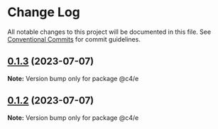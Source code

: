 # Change Log

All notable changes to this project will be documented in this file.
See [Conventional Commits](https://conventionalcommits.org) for commit guidelines.

## [0.1.3](https://github.com/bolasblack/js-metarepo/compare/@c4/e@0.1.2...@c4/e@0.1.3) (2023-07-07)

**Note:** Version bump only for package @c4/e

## [0.1.2](https://github.com/bolasblack/js-metarepo/compare/@c4/e@0.1.1...@c4/e@0.1.2) (2023-07-07)

**Note:** Version bump only for package @c4/e
